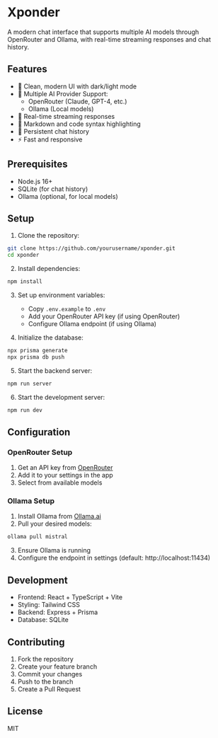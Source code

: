 # Xponder

A modern chat interface that supports multiple AI models through OpenRouter and Ollama, with real-time streaming responses and chat history.

## Features

- 🎨 Clean, modern UI with dark/light mode
- 🤖 Multiple AI Provider Support:
  - OpenRouter (Claude, GPT-4, etc.)
  - Ollama (Local models)
- 💬 Real-time streaming responses
- 📝 Markdown and code syntax highlighting
- 💾 Persistent chat history
- ⚡ Fast and responsive

## Prerequisites

- Node.js 16+
- SQLite (for chat history)
- Ollama (optional, for local models)

## Setup

1. Clone the repository:
```bash
git clone https://github.com/yourusername/xponder.git
cd xponder
```

2. Install dependencies:
```bash
npm install
```

3. Set up environment variables:
   - Copy `.env.example` to `.env`
   - Add your OpenRouter API key (if using OpenRouter)
   - Configure Ollama endpoint (if using Ollama)

4. Initialize the database:
```bash
npx prisma generate
npx prisma db push
```

5. Start the backend server:
```bash
npm run server
```

6. Start the development server:
```bash
npm run dev
```

## Configuration

### OpenRouter Setup
1. Get an API key from [OpenRouter](https://openrouter.ai)
2. Add it to your settings in the app
3. Select from available models

### Ollama Setup
1. Install Ollama from [Ollama.ai](https://ollama.ai)
2. Pull your desired models:
```bash
ollama pull mistral
```
3. Ensure Ollama is running
4. Configure the endpoint in settings (default: http://localhost:11434)

## Development

- Frontend: React + TypeScript + Vite
- Styling: Tailwind CSS
- Backend: Express + Prisma
- Database: SQLite

## Contributing

1. Fork the repository
2. Create your feature branch
3. Commit your changes
4. Push to the branch
5. Create a Pull Request

## License

MIT
